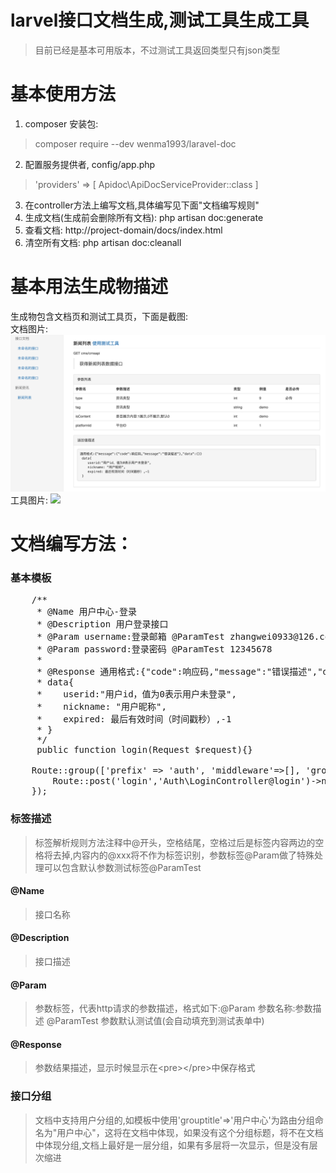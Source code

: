 # larvel接口文档生成,测试工具生成工具
> 目前已经是基本可用版本，不过测试工具返回类型只有json类型

# 基本使用方法
1. composer 安装包:
  > composer require --dev wenma1993/laravel-doc
2. 配置服务提供者, config/app.php
  > 'providers' => [ Apidoc\ApiDocServiceProvider::class ]
3. 在controller方法上编写文档,具体编写见下面"文档编写规则"
4. 生成文档(生成前会删除所有文档):
  php artisan doc:generate
5. 查看文档: http://project-domain/docs/index.html
6. 清空所有文档:
  php artisan doc:cleanall

# 基本用法生成物描述
生成物包含文档页和测试工具页，下面是截图:<br>
文档图片:
<img src="resources/example/doc.png"/>
工具图片:
<img src="resources/example/tool.png"/>

# 文档编写方法：
### 基本模板
<pre>
    /**
     * @Name 用户中心-登录
     * @Description 用户登录接口
     * @Param username:登录邮箱 @ParamTest zhangwei0933@126.com
     * @Param password:登录密码 @ParamTest 12345678
     *
     * @Response 通用格式:{"code":响应码,"message":"错误描述","data":{}}
     * data{
     *    userid:"用户id，值为0表示用户未登录",
     *    nickname: "用户昵称",
     *    expired: 最后有效时间（时间戳秒）,-1
     * }
     */
     public function login(Request $request){}
</pre>
<pre>
    Route::group(['prefix' => 'auth', 'middleware'=>[], 'grouptitle'=>'用户中心'], function(){
        Route::post('login','Auth\LoginController@login')->name("auth.login");
    });
</pre>

### 标签描述
> 标签解析规则方法注释中@开头，空格结尾，空格过后是标签内容两边的空格将去掉,内容内的@xxx将不作为标签识别，参数标签@Param做了特殊处理可以包含默认参数测试标签@ParamTest
#### @Name
> 接口名称
#### @Description
> 接口描述
#### @Param
> 参数标签，代表http请求的参数描述，格式如下:@Param 参数名称:参数描述 @ParamTest 参数默认测试值(会自动填充到测试表单中)
#### @Response
> 参数结果描述，显示时候显示在\<pre\>\</pre\>中保存格式

### 接口分组
> 文档中支持用户分组的,如模板中使用'grouptitle'=>'用户中心'为路由分组命名为"用户中心"，这将在文档中体现，如果没有这个分组标题，将不在文档中体现分组,文档上最好是一层分组，如果有多层将一次显示，但是没有层次缩进